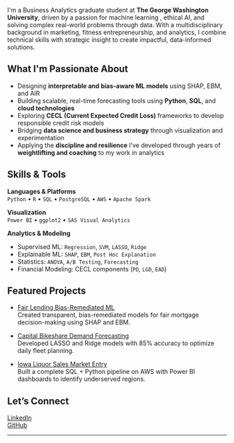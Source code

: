 
I'm a Business Analytics graduate student at **The George Washington University**, driven by a passion for  machine learning , ethical AI, and solving complex real-world problems through data. With a multidisciplinary background in marketing, fitness entrepreneurship, and analytics, I combine technical skills with strategic insight to create impactful, data-informed solutions.

##  What I'm Passionate About
- Designing **interpretable and bias-aware ML models** using SHAP, EBM, and AIR  
- Building scalable, real-time forecasting tools using **Python**, **SQL**, and **cloud technologies**  
- Exploring **CECL (Current Expected Credit Loss)** frameworks to develop responsible credit risk models  
- Bridging **data science and business strategy** through visualization and experimentation  
- Applying the **discipline and resilience** I’ve developed through years of **weightlifting and coaching** to my work in analytics

##  Skills & Tools

**Languages & Platforms**  
`Python` • `R` • `SQL` • `PostgreSQL` • `AWS` • `Apache Spark`

**Visualization**  
`Power BI` • `ggplot2` • `SAS Visual Analytics`

**Analytics & Modeling**  
- Supervised ML: `Regression`, `SVM`, `LASSO`, `Ridge`  
- Explainable ML: `SHAP`, `EBM`, `Post Hoc Explanation`  
- Statistics: `ANOVA`, `A/B Testing`, `Forecasting`  
- Financial Modeling: CECL components (`PD`, `LGD`, `EAD`)

## Featured Projects

- [ Fair Lending Bias-Remediated ML](https://github.com/tsjmaryam/RML--Group-6)  
  Created transparent, bias-remediated models for fair mortgage decision-making using SHAP and EBM.

- [ Capital Bikeshare Demand Forecasting](https://github.com/tsjmaryam/Machine-Learning-II)  
  Developed LASSO and Ridge models with 85% accuracy to optimize daily fleet planning.

- [ Iowa Liquor Sales Market Entry](https://github.com/tsjmaryam/Iowa-Liquor-Sales-Analysis-for-Market-Entry)  
  Built a complete SQL + Python pipeline on AWS with Power BI dashboards to identify underserved regions.

##  Let’s Connect
 [LinkedIn](https://linkedin.com/in/maryamshahbazali)  
 [GitHub](https://github.com/tsjmaryam)

---


